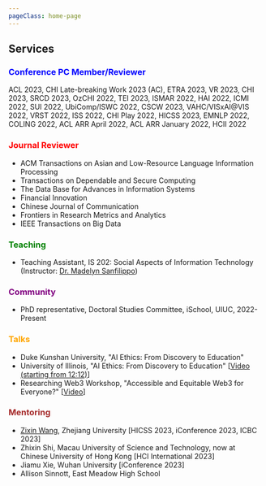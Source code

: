 ```yaml
---
pageClass: home-page
---
```


## Services

### <span style="color:blue">Conference PC Member/Reviewer</span><br/>    

ACL 2023, CHI Late-breaking Work 2023 (AC), ETRA 2023, VR 2023, CHI 2023, SRCD 2023, OzCHI 2022, TEI 2023, ISMAR 2022, HAI 2022, ICMI 2022, SUI 2022, UbiComp/ISWC 2022, CSCW 2023, 
VAHC/VISxAI@VIS 2022, VRST 2022, ISS 2022, CHI Play 2022, HICSS 2023, EMNLP 2022, COLING 2022, ACL ARR April 2022, 
ACL ARR January 2022, HCII 2022

### <span style="color:red">Journal Reviewer</span><br/>    

- ACM Transactions on Asian and Low-Resource Language Information Processing
- Transactions on Dependable and Secure Computing
- The Data Base for Advances in Information Systems
- Financial Innovation
- Chinese Journal of Communication
- Frontiers in Research Metrics and Analytics
- IEEE Transactions on Big Data

### <span style="color:green">Teaching</span><br/>    

- Teaching Assistant, IS 202: Social Aspects of Information Technology (Instructor: [Dr. Madelyn Sanfilippo](https://madelynsanfilippo.com/)) 

### <span style="color:purple">Community</span><br/>    

- PhD representative, Doctoral Studies Committee, iSchool, UIUC, 2022-Present  

### <span style="color:orange">Talks</span><br/>    

- Duke Kunshan University, "AI Ethics: From Discovery to Education"
- University of Illinois, "AI Ethics: From Discovery to Education" [[Video (starting from 12:12)](https://illinois.zoom.us/rec/play/7hS7or5yWH5jUuAr2nSgIC-rA46FQJKu_CcJ8GdFQGl1mfSl-57zCAydCOQomlmW_3L7nk0u65LpFeV8.owzKBBXUfblKp_bF?startTime=1667228580000&_x_zm_rtaid=8wjllXZtR2CQH--UhUEC2g.1667277599291.fa5d951da2c1215b84d362dcdb3c6699&_x_zm_rhtaid=662)]
- Researching Web3 Workshop, "Accessible and Equitable Web3 for Everyone?" [[Video](https://www.youtube.com/watch?v=YpWezKfWnt4)]
 
### <span style="color:brown">Mentoring</span><br/>  

- [Zixin Wang](https://zixin-wang.netlify.app/), Zhejiang University [HICSS 2023, iConference 2023, ICBC 2023]
- Zhixin Shi, Macau University of Science and Technology, now at Chinese University of Hong Kong [HCI International 2023]
- Jiamu Xie, Wuhan University [iConference 2023]
- Allison Sinnott, East Meadow High School


<style lang="stylus">

.projects-page
  background-color #fafbfc

</style>